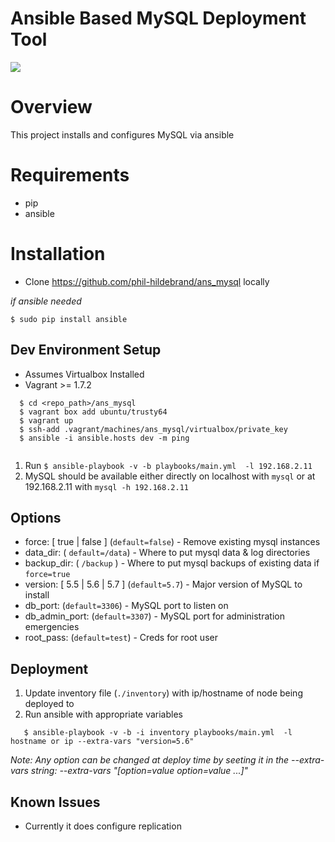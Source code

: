 # Ansible Based MySQL Deployment Tool

![](https://travis-ci.org/phil-hildebrand/ans_mysql.svg?branch=master)

# Overview

This project installs and configures MySQL via ansible

# Requirements

- pip
- ansible

# Installation

- Clone https://github.com/phil-hildebrand/ans_mysql locally

_if ansible needed_

```
$ sudo pip install ansible
```

## Dev Environment Setup

- Assumes Virtualbox Installed
- Vagrant >= 1.7.2

```
  $ cd <repo_path>/ans_mysql
  $ vagrant box add ubuntu/trusty64
  $ vagrant up
  $ ssh-add .vagrant/machines/ans_mysql/virtualbox/private_key 
  $ ansible -i ansible.hosts dev -m ping
  
```

1. Run `$ ansible-playbook -v -b playbooks/main.yml  -l 192.168.2.11`
2. MySQL should be available either directly on localhost with `mysql` or at 192.168.2.11 with `mysql -h 192.168.2.11` 

## Options

- force: \[ true | false \] (`default=false`) - Remove existing mysql instances
- data_dir: ( `default=/data`) - Where to put mysql data & log directories
- backup_dir: ( `/backup` ) - Where to put mysql backups of existing data if `force=true`
- version: \[ 5.5 | 5.6 | 5.7 \] (`default=5.7`) - Major version of MySQL to install
- db\_port: (`default=3306`) - MySQL port to listen on
- db\_admin\_port: (`default=3307`) - MySQL port for administration emergencies
- root\_pass: (`default=test`) - Creds for root user

## Deployment

1. Update inventory file (`./inventory`) with ip/hostname of node being deployed to
2. Run ansible with appropriate variables
```
   $ ansible-playbook -v -b -i inventory playbooks/main.yml  -l hostname or ip --extra-vars "version=5.6" 
```

_Note: Any option can be changed at deploy time by seeting it in the --extra-vars string: --extra-vars "[option=value option=value ...]"_

## Known Issues

- Currently it does configure replication
